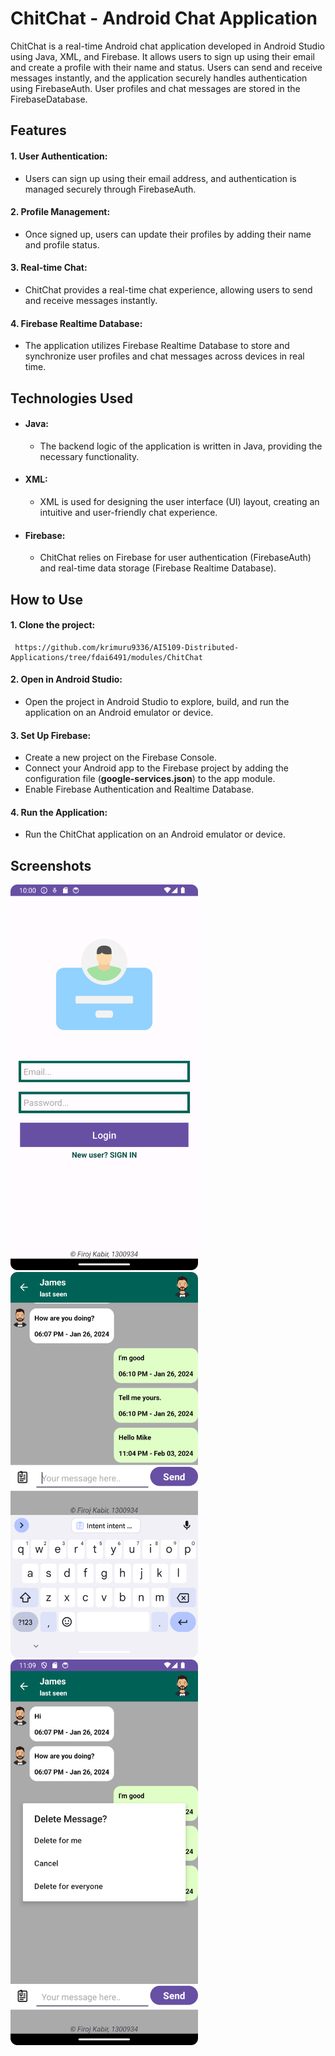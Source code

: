 # ChitChat - Android Chat Application

ChitChat is a real-time Android chat application developed in Android Studio using Java, XML, and Firebase. It allows users to sign up using their email and create a profile with their name and status. Users can send and receive messages instantly, and the application securely handles authentication using FirebaseAuth. User profiles and chat messages are stored in the FirebaseDatabase.

## Features

#### 1. User Authentication:

- Users can sign up using their email address, and authentication is managed securely through FirebaseAuth.

#### 2. Profile Management:

- Once signed up, users can update their profiles by adding their name and profile status.

#### 3. Real-time Chat:

- ChitChat provides a real-time chat experience, allowing users to send and receive messages instantly.

#### 4. Firebase Realtime Database:

- The application utilizes Firebase Realtime Database to store and synchronize user profiles and chat messages across devices in real time.

## Technologies Used

- #### Java:

  - The backend logic of the application is written in Java, providing the necessary functionality.

- #### XML:

  - XML is used for designing the user interface (UI) layout, creating an intuitive and user-friendly chat experience.

- #### Firebase:
  - ChitChat relies on Firebase for user authentication (FirebaseAuth) and real-time data storage (Firebase Realtime Database).

## How to Use

#### 1. Clone the project:

```properties
 https://github.com/krimuru9336/AI5109-Distributed-Applications/tree/fdai6491/modules/ChitChat
```

#### 2. Open in Android Studio:

- Open the project in Android Studio to explore, build, and run the application on an Android emulator or device.

#### 3. Set Up Firebase:

- Create a new project on the Firebase Console.
- Connect your Android app to the Firebase project by adding the configuration file (**google-services.json**) to the app module.
- Enable Firebase Authentication and Realtime Database.

#### 4. Run the Application:

- Run the ChitChat application on an Android emulator or device.

## Screenshots

<img src="media/login-screen.png" alt="login" width="300"/>
<img src="media/msg-screen.png" alt="message" width="300" style="margin-left: 20"/>
<img src="media/msg-delete-screen.png" alt="message" width="300"/>
